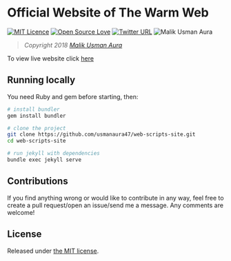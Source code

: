 # Official Website of The Warm Web

[![MIT Licence](https://badges.frapsoft.com/os/mit/mit.svg?v=103)](https://opensource.org/licenses/mit-license.php)
[![Open Source Love](https://badges.frapsoft.com/os/v1/open-source.png?v=103)](https://github.com/usmanaura47/web-scripts-site/)
[![Twitter URL](https://img.shields.io/twitter/url/http/shields.io.svg?style=flat-square)](https://twitter.com/malikusmanaura)
![Malik Usman Aura](https://img.shields.io/badge/Coded%20by-Malik%20Usman%20Aura-blue.svg)

> *Copyright 2018 [Malik Usman Aura](mailto:usmanaura47@gmail[dot]com)*

To view live website click [here](#)

## Running locally

You need Ruby and gem before starting, then:

```bash
# install bundler
gem install bundler

# clone the project
git clone https://github.com/usmanaura47/web-scripts-site.git
cd web-scripts-site

# run jekyll with dependencies
bundle exec jekyll serve
```

## Contributions
If you find anything wrong or would like to contribute in any way, feel free to create a pull request/open an issue/send me a message. Any comments are welcome!

## License

Released under [the MIT license](LICENSE).
